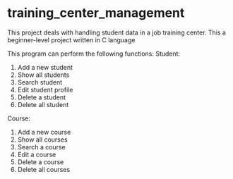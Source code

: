 # training_center_management
This project deals with handling student data in a job training center. This a beginner-level project written in C language

This program can perform the following functions:
Student:
1. Add a new student
2. Show all students
3. Search student
4. Edit student profile
5. Delete a student
6. Delete all student

Course:
1. Add a new course
2. Show all courses
3. Search a course
4. Edit a course
5. Delete a course
6. Delete all courses
